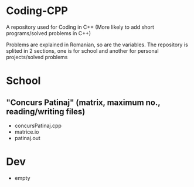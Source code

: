 # Coding-CPP
A repository used for Coding in C++ (More likely to add short programs/solved problems in C++)

Problems are explained in Romanian, so are the variables.
The repository is splited in 2 sections, one is for school and another for personal projects/solved problems

# School

## "Concurs Patinaj" (matrix, maximum no., reading/writing files)

- concursPatinaj.cpp
- matrice.io
- patinaj.out



# Dev

- empty

